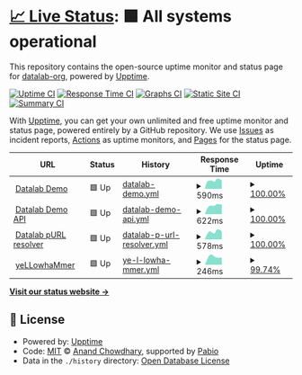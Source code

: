 # [📈 Live Status](https://datalab-org.github.io/datalab-org-status): <!--live status--> **🟩 All systems operational**

This repository contains the open-source uptime monitor and status page for [datalab-org](https://datalab-org.github.io/datalab-org-status), powered by [Upptime](https://github.com/upptime/upptime).

[![Uptime CI](https://github.com/datalab-org/datalab-org-status/workflows/Uptime%20CI/badge.svg)](https://github.com/datalab-org/datalab-org-status/actions?query=workflow%3A%22Uptime+CI%22)
[![Response Time CI](https://github.com/datalab-org/datalab-org-status/workflows/Response%20Time%20CI/badge.svg)](https://github.com/datalab-org/datalab-org-status/actions?query=workflow%3A%22Response+Time+CI%22)
[![Graphs CI](https://github.com/datalab-org/datalab-org-status/workflows/Graphs%20CI/badge.svg)](https://github.com/datalab-org/datalab-org-status/actions?query=workflow%3A%22Graphs+CI%22)
[![Static Site CI](https://github.com/datalab-org/datalab-org-status/workflows/Static%20Site%20CI/badge.svg)](https://github.com/datalab-org/datalab-org-status/actions?query=workflow%3A%22Static+Site+CI%22)
[![Summary CI](https://github.com/datalab-org/datalab-org-status/workflows/Summary%20CI/badge.svg)](https://github.com/datalab-org/datalab-org-status/actions?query=workflow%3A%22Summary+CI%22)

With [Upptime](https://upptime.js.org), you can get your own unlimited and free uptime monitor and status page, powered entirely by a GitHub repository. We use [Issues](https://github.com/datalab-org/datalab-org-status/issues) as incident reports, [Actions](https://github.com/datalab-org/datalab-org-status/actions) as uptime monitors, and [Pages](https://datalab-org.github.io/datalab-org-status) for the status page.

<!--start: status pages-->
<!-- This summary is generated by Upptime (https://github.com/upptime/upptime) -->
<!-- Do not edit this manually, your changes will be overwritten -->
<!-- prettier-ignore -->
| URL | Status | History | Response Time | Uptime |
| --- | ------ | ------- | ------------- | ------ |
| <img alt="" src="https://icons.duckduckgo.com/ip3/demo.datalab-org.io.ico" height="13"> [Datalab Demo](https://demo.datalab-org.io) | 🟩 Up | [datalab-demo.yml](https://github.com/datalab-org/datalab-org-status/commits/HEAD/history/datalab-demo.yml) | <details><summary><img alt="Response time graph" src="./graphs/datalab-demo/response-time-week.png" height="20"> 590ms</summary><br><a href="https://status.datalab-org.io/history/datalab-demo"><img alt="Response time 586" src="https://img.shields.io/endpoint?url=https%3A%2F%2Fraw.githubusercontent.com%2Fdatalab-org%2Fdatalab-org-status%2FHEAD%2Fapi%2Fdatalab-demo%2Fresponse-time.json"></a><br><a href="https://status.datalab-org.io/history/datalab-demo"><img alt="24-hour response time 498" src="https://img.shields.io/endpoint?url=https%3A%2F%2Fraw.githubusercontent.com%2Fdatalab-org%2Fdatalab-org-status%2FHEAD%2Fapi%2Fdatalab-demo%2Fresponse-time-day.json"></a><br><a href="https://status.datalab-org.io/history/datalab-demo"><img alt="7-day response time 590" src="https://img.shields.io/endpoint?url=https%3A%2F%2Fraw.githubusercontent.com%2Fdatalab-org%2Fdatalab-org-status%2FHEAD%2Fapi%2Fdatalab-demo%2Fresponse-time-week.json"></a><br><a href="https://status.datalab-org.io/history/datalab-demo"><img alt="30-day response time 593" src="https://img.shields.io/endpoint?url=https%3A%2F%2Fraw.githubusercontent.com%2Fdatalab-org%2Fdatalab-org-status%2FHEAD%2Fapi%2Fdatalab-demo%2Fresponse-time-month.json"></a><br><a href="https://status.datalab-org.io/history/datalab-demo"><img alt="1-year response time 586" src="https://img.shields.io/endpoint?url=https%3A%2F%2Fraw.githubusercontent.com%2Fdatalab-org%2Fdatalab-org-status%2FHEAD%2Fapi%2Fdatalab-demo%2Fresponse-time-year.json"></a></details> | <details><summary><a href="https://status.datalab-org.io/history/datalab-demo">100.00%</a></summary><a href="https://status.datalab-org.io/history/datalab-demo"><img alt="All-time uptime 98.60%" src="https://img.shields.io/endpoint?url=https%3A%2F%2Fraw.githubusercontent.com%2Fdatalab-org%2Fdatalab-org-status%2FHEAD%2Fapi%2Fdatalab-demo%2Fuptime.json"></a><br><a href="https://status.datalab-org.io/history/datalab-demo"><img alt="24-hour uptime 100.00%" src="https://img.shields.io/endpoint?url=https%3A%2F%2Fraw.githubusercontent.com%2Fdatalab-org%2Fdatalab-org-status%2FHEAD%2Fapi%2Fdatalab-demo%2Fuptime-day.json"></a><br><a href="https://status.datalab-org.io/history/datalab-demo"><img alt="7-day uptime 100.00%" src="https://img.shields.io/endpoint?url=https%3A%2F%2Fraw.githubusercontent.com%2Fdatalab-org%2Fdatalab-org-status%2FHEAD%2Fapi%2Fdatalab-demo%2Fuptime-week.json"></a><br><a href="https://status.datalab-org.io/history/datalab-demo"><img alt="30-day uptime 99.86%" src="https://img.shields.io/endpoint?url=https%3A%2F%2Fraw.githubusercontent.com%2Fdatalab-org%2Fdatalab-org-status%2FHEAD%2Fapi%2Fdatalab-demo%2Fuptime-month.json"></a><br><a href="https://status.datalab-org.io/history/datalab-demo"><img alt="1-year uptime 98.60%" src="https://img.shields.io/endpoint?url=https%3A%2F%2Fraw.githubusercontent.com%2Fdatalab-org%2Fdatalab-org-status%2FHEAD%2Fapi%2Fdatalab-demo%2Fuptime-year.json"></a></details>
| <img alt="" src="https://icons.duckduckgo.com/ip3/demo-api.datalab-org.io.ico" height="13"> [Datalab Demo API](https://demo-api.datalab-org.io/healthcheck/is_ready) | 🟩 Up | [datalab-demo-api.yml](https://github.com/datalab-org/datalab-org-status/commits/HEAD/history/datalab-demo-api.yml) | <details><summary><img alt="Response time graph" src="./graphs/datalab-demo-api/response-time-week.png" height="20"> 622ms</summary><br><a href="https://status.datalab-org.io/history/datalab-demo-api"><img alt="Response time 586" src="https://img.shields.io/endpoint?url=https%3A%2F%2Fraw.githubusercontent.com%2Fdatalab-org%2Fdatalab-org-status%2FHEAD%2Fapi%2Fdatalab-demo-api%2Fresponse-time.json"></a><br><a href="https://status.datalab-org.io/history/datalab-demo-api"><img alt="24-hour response time 502" src="https://img.shields.io/endpoint?url=https%3A%2F%2Fraw.githubusercontent.com%2Fdatalab-org%2Fdatalab-org-status%2FHEAD%2Fapi%2Fdatalab-demo-api%2Fresponse-time-day.json"></a><br><a href="https://status.datalab-org.io/history/datalab-demo-api"><img alt="7-day response time 622" src="https://img.shields.io/endpoint?url=https%3A%2F%2Fraw.githubusercontent.com%2Fdatalab-org%2Fdatalab-org-status%2FHEAD%2Fapi%2Fdatalab-demo-api%2Fresponse-time-week.json"></a><br><a href="https://status.datalab-org.io/history/datalab-demo-api"><img alt="30-day response time 590" src="https://img.shields.io/endpoint?url=https%3A%2F%2Fraw.githubusercontent.com%2Fdatalab-org%2Fdatalab-org-status%2FHEAD%2Fapi%2Fdatalab-demo-api%2Fresponse-time-month.json"></a><br><a href="https://status.datalab-org.io/history/datalab-demo-api"><img alt="1-year response time 586" src="https://img.shields.io/endpoint?url=https%3A%2F%2Fraw.githubusercontent.com%2Fdatalab-org%2Fdatalab-org-status%2FHEAD%2Fapi%2Fdatalab-demo-api%2Fresponse-time-year.json"></a></details> | <details><summary><a href="https://status.datalab-org.io/history/datalab-demo-api">100.00%</a></summary><a href="https://status.datalab-org.io/history/datalab-demo-api"><img alt="All-time uptime 98.61%" src="https://img.shields.io/endpoint?url=https%3A%2F%2Fraw.githubusercontent.com%2Fdatalab-org%2Fdatalab-org-status%2FHEAD%2Fapi%2Fdatalab-demo-api%2Fuptime.json"></a><br><a href="https://status.datalab-org.io/history/datalab-demo-api"><img alt="24-hour uptime 100.00%" src="https://img.shields.io/endpoint?url=https%3A%2F%2Fraw.githubusercontent.com%2Fdatalab-org%2Fdatalab-org-status%2FHEAD%2Fapi%2Fdatalab-demo-api%2Fuptime-day.json"></a><br><a href="https://status.datalab-org.io/history/datalab-demo-api"><img alt="7-day uptime 100.00%" src="https://img.shields.io/endpoint?url=https%3A%2F%2Fraw.githubusercontent.com%2Fdatalab-org%2Fdatalab-org-status%2FHEAD%2Fapi%2Fdatalab-demo-api%2Fuptime-week.json"></a><br><a href="https://status.datalab-org.io/history/datalab-demo-api"><img alt="30-day uptime 99.88%" src="https://img.shields.io/endpoint?url=https%3A%2F%2Fraw.githubusercontent.com%2Fdatalab-org%2Fdatalab-org-status%2FHEAD%2Fapi%2Fdatalab-demo-api%2Fuptime-month.json"></a><br><a href="https://status.datalab-org.io/history/datalab-demo-api"><img alt="1-year uptime 98.61%" src="https://img.shields.io/endpoint?url=https%3A%2F%2Fraw.githubusercontent.com%2Fdatalab-org%2Fdatalab-org-status%2FHEAD%2Fapi%2Fdatalab-demo-api%2Fuptime-year.json"></a></details>
| <img alt="" src="https://icons.duckduckgo.com/ip3/purl.datalab-org.io.ico" height="13"> [Datalab pURL resolver](https://purl.datalab-org.io) | 🟩 Up | [datalab-p-url-resolver.yml](https://github.com/datalab-org/datalab-org-status/commits/HEAD/history/datalab-p-url-resolver.yml) | <details><summary><img alt="Response time graph" src="./graphs/datalab-p-url-resolver/response-time-week.png" height="20"> 578ms</summary><br><a href="https://status.datalab-org.io/history/datalab-p-url-resolver"><img alt="Response time 561" src="https://img.shields.io/endpoint?url=https%3A%2F%2Fraw.githubusercontent.com%2Fdatalab-org%2Fdatalab-org-status%2FHEAD%2Fapi%2Fdatalab-p-url-resolver%2Fresponse-time.json"></a><br><a href="https://status.datalab-org.io/history/datalab-p-url-resolver"><img alt="24-hour response time 637" src="https://img.shields.io/endpoint?url=https%3A%2F%2Fraw.githubusercontent.com%2Fdatalab-org%2Fdatalab-org-status%2FHEAD%2Fapi%2Fdatalab-p-url-resolver%2Fresponse-time-day.json"></a><br><a href="https://status.datalab-org.io/history/datalab-p-url-resolver"><img alt="7-day response time 578" src="https://img.shields.io/endpoint?url=https%3A%2F%2Fraw.githubusercontent.com%2Fdatalab-org%2Fdatalab-org-status%2FHEAD%2Fapi%2Fdatalab-p-url-resolver%2Fresponse-time-week.json"></a><br><a href="https://status.datalab-org.io/history/datalab-p-url-resolver"><img alt="30-day response time 562" src="https://img.shields.io/endpoint?url=https%3A%2F%2Fraw.githubusercontent.com%2Fdatalab-org%2Fdatalab-org-status%2FHEAD%2Fapi%2Fdatalab-p-url-resolver%2Fresponse-time-month.json"></a><br><a href="https://status.datalab-org.io/history/datalab-p-url-resolver"><img alt="1-year response time 561" src="https://img.shields.io/endpoint?url=https%3A%2F%2Fraw.githubusercontent.com%2Fdatalab-org%2Fdatalab-org-status%2FHEAD%2Fapi%2Fdatalab-p-url-resolver%2Fresponse-time-year.json"></a></details> | <details><summary><a href="https://status.datalab-org.io/history/datalab-p-url-resolver">100.00%</a></summary><a href="https://status.datalab-org.io/history/datalab-p-url-resolver"><img alt="All-time uptime 79.44%" src="https://img.shields.io/endpoint?url=https%3A%2F%2Fraw.githubusercontent.com%2Fdatalab-org%2Fdatalab-org-status%2FHEAD%2Fapi%2Fdatalab-p-url-resolver%2Fuptime.json"></a><br><a href="https://status.datalab-org.io/history/datalab-p-url-resolver"><img alt="24-hour uptime 100.00%" src="https://img.shields.io/endpoint?url=https%3A%2F%2Fraw.githubusercontent.com%2Fdatalab-org%2Fdatalab-org-status%2FHEAD%2Fapi%2Fdatalab-p-url-resolver%2Fuptime-day.json"></a><br><a href="https://status.datalab-org.io/history/datalab-p-url-resolver"><img alt="7-day uptime 100.00%" src="https://img.shields.io/endpoint?url=https%3A%2F%2Fraw.githubusercontent.com%2Fdatalab-org%2Fdatalab-org-status%2FHEAD%2Fapi%2Fdatalab-p-url-resolver%2Fuptime-week.json"></a><br><a href="https://status.datalab-org.io/history/datalab-p-url-resolver"><img alt="30-day uptime 100.00%" src="https://img.shields.io/endpoint?url=https%3A%2F%2Fraw.githubusercontent.com%2Fdatalab-org%2Fdatalab-org-status%2FHEAD%2Fapi%2Fdatalab-p-url-resolver%2Fuptime-month.json"></a><br><a href="https://status.datalab-org.io/history/datalab-p-url-resolver"><img alt="1-year uptime 79.44%" src="https://img.shields.io/endpoint?url=https%3A%2F%2Fraw.githubusercontent.com%2Fdatalab-org%2Fdatalab-org-status%2FHEAD%2Fapi%2Fdatalab-p-url-resolver%2Fuptime-year.json"></a></details>
| <img alt="" src="https://icons.duckduckgo.com/ip3/yellowhammer.datalab-org.io.ico" height="13"> [yeLLowhaMmer](https://yellowhammer.datalab-org.io) | 🟩 Up | [ye-l-lowha-mmer.yml](https://github.com/datalab-org/datalab-org-status/commits/HEAD/history/ye-l-lowha-mmer.yml) | <details><summary><img alt="Response time graph" src="./graphs/ye-l-lowha-mmer/response-time-week.png" height="20"> 246ms</summary><br><a href="https://status.datalab-org.io/history/ye-l-lowha-mmer"><img alt="Response time 246" src="https://img.shields.io/endpoint?url=https%3A%2F%2Fraw.githubusercontent.com%2Fdatalab-org%2Fdatalab-org-status%2FHEAD%2Fapi%2Fye-l-lowha-mmer%2Fresponse-time.json"></a><br><a href="https://status.datalab-org.io/history/ye-l-lowha-mmer"><img alt="24-hour response time 124" src="https://img.shields.io/endpoint?url=https%3A%2F%2Fraw.githubusercontent.com%2Fdatalab-org%2Fdatalab-org-status%2FHEAD%2Fapi%2Fye-l-lowha-mmer%2Fresponse-time-day.json"></a><br><a href="https://status.datalab-org.io/history/ye-l-lowha-mmer"><img alt="7-day response time 246" src="https://img.shields.io/endpoint?url=https%3A%2F%2Fraw.githubusercontent.com%2Fdatalab-org%2Fdatalab-org-status%2FHEAD%2Fapi%2Fye-l-lowha-mmer%2Fresponse-time-week.json"></a><br><a href="https://status.datalab-org.io/history/ye-l-lowha-mmer"><img alt="30-day response time 246" src="https://img.shields.io/endpoint?url=https%3A%2F%2Fraw.githubusercontent.com%2Fdatalab-org%2Fdatalab-org-status%2FHEAD%2Fapi%2Fye-l-lowha-mmer%2Fresponse-time-month.json"></a><br><a href="https://status.datalab-org.io/history/ye-l-lowha-mmer"><img alt="1-year response time 246" src="https://img.shields.io/endpoint?url=https%3A%2F%2Fraw.githubusercontent.com%2Fdatalab-org%2Fdatalab-org-status%2FHEAD%2Fapi%2Fye-l-lowha-mmer%2Fresponse-time-year.json"></a></details> | <details><summary><a href="https://status.datalab-org.io/history/ye-l-lowha-mmer">99.74%</a></summary><a href="https://status.datalab-org.io/history/ye-l-lowha-mmer"><img alt="All-time uptime 99.74%" src="https://img.shields.io/endpoint?url=https%3A%2F%2Fraw.githubusercontent.com%2Fdatalab-org%2Fdatalab-org-status%2FHEAD%2Fapi%2Fye-l-lowha-mmer%2Fuptime.json"></a><br><a href="https://status.datalab-org.io/history/ye-l-lowha-mmer"><img alt="24-hour uptime 100.00%" src="https://img.shields.io/endpoint?url=https%3A%2F%2Fraw.githubusercontent.com%2Fdatalab-org%2Fdatalab-org-status%2FHEAD%2Fapi%2Fye-l-lowha-mmer%2Fuptime-day.json"></a><br><a href="https://status.datalab-org.io/history/ye-l-lowha-mmer"><img alt="7-day uptime 99.74%" src="https://img.shields.io/endpoint?url=https%3A%2F%2Fraw.githubusercontent.com%2Fdatalab-org%2Fdatalab-org-status%2FHEAD%2Fapi%2Fye-l-lowha-mmer%2Fuptime-week.json"></a><br><a href="https://status.datalab-org.io/history/ye-l-lowha-mmer"><img alt="30-day uptime 99.74%" src="https://img.shields.io/endpoint?url=https%3A%2F%2Fraw.githubusercontent.com%2Fdatalab-org%2Fdatalab-org-status%2FHEAD%2Fapi%2Fye-l-lowha-mmer%2Fuptime-month.json"></a><br><a href="https://status.datalab-org.io/history/ye-l-lowha-mmer"><img alt="1-year uptime 99.74%" src="https://img.shields.io/endpoint?url=https%3A%2F%2Fraw.githubusercontent.com%2Fdatalab-org%2Fdatalab-org-status%2FHEAD%2Fapi%2Fye-l-lowha-mmer%2Fuptime-year.json"></a></details>

<!--end: status pages-->

[**Visit our status website →**](https://datalab-org.github.io/datalab-org-status)

## 📄 License

- Powered by: [Upptime](https://github.com/upptime/upptime)
- Code: [MIT](./LICENSE) © [Anand Chowdhary](https://anandchowdhary.com), supported by [Pabio](https://pabio.com)
- Data in the `./history` directory: [Open Database License](https://opendatacommons.org/licenses/odbl/1-0/)
